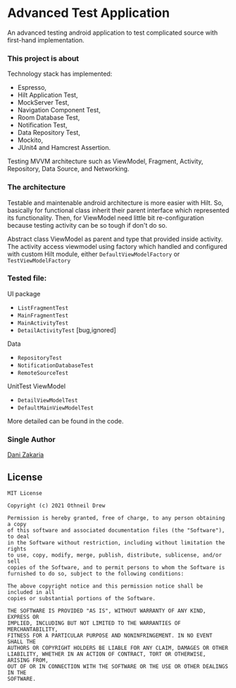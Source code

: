 # Advanced Test Application

An advanced testing android application to test complicated source with first-hand implementation.

### This project is about 

Technology stack has implemented:
- Espresso, 
- Hilt Application Test,
- MockServer Test,
- Navigation Component Test,
- Room Database Test,
- Notification Test, 
- Data Repository Test,
- Mockito, 
- JUnit4 and Hamcrest Assertion.

Testing MVVM architecture such as ViewModel, Fragment, Activity, Repository, Data Source, and Networking.


### The architecture

Testable and maintenable android architecture is more easier with Hilt. So, basically for functional class inherit their parent interface which represented its functionality. Then, for ViewModel need little bit re-configuration because testing activity can be so tough if don't do so.

Abstract class ViewModel as parent and type that provided inside activity. The activity access viewmodel using factory which handled and configured with custom Hilt module, either ```DefaultViewModelFactory``` or ```TestViewModelFactory```

### Tested file:

UI package
 - ```ListFragmentTest``` 
 - ```MainFragmentTest``` 
 - ```MainActivityTest``` 
 - ```DetailActivityTest``` [bug,ignored]
 

Data
 - ```RepositoryTest```
 - ```NotificationDatabaseTest```
 - ```RemoteSourceTest```

UnitTest ViewModel

- ```DetailViewModelTest```
- ```DefaultMainViewModelTest```

More detailed can be found in the code.

### Single Author

[Dani Zakaria](https://github.com/danizakaria63)

## License

``` text
MIT License

Copyright (c) 2021 Othneil Drew

Permission is hereby granted, free of charge, to any person obtaining a copy
of this software and associated documentation files (the "Software"), to deal
in the Software without restriction, including without limitation the rights
to use, copy, modify, merge, publish, distribute, sublicense, and/or sell
copies of the Software, and to permit persons to whom the Software is
furnished to do so, subject to the following conditions:

The above copyright notice and this permission notice shall be included in all
copies or substantial portions of the Software.

THE SOFTWARE IS PROVIDED "AS IS", WITHOUT WARRANTY OF ANY KIND, EXPRESS OR
IMPLIED, INCLUDING BUT NOT LIMITED TO THE WARRANTIES OF MERCHANTABILITY,
FITNESS FOR A PARTICULAR PURPOSE AND NONINFRINGEMENT. IN NO EVENT SHALL THE
AUTHORS OR COPYRIGHT HOLDERS BE LIABLE FOR ANY CLAIM, DAMAGES OR OTHER
LIABILITY, WHETHER IN AN ACTION OF CONTRACT, TORT OR OTHERWISE, ARISING FROM,
OUT OF OR IN CONNECTION WITH THE SOFTWARE OR THE USE OR OTHER DEALINGS IN THE
SOFTWARE.
```